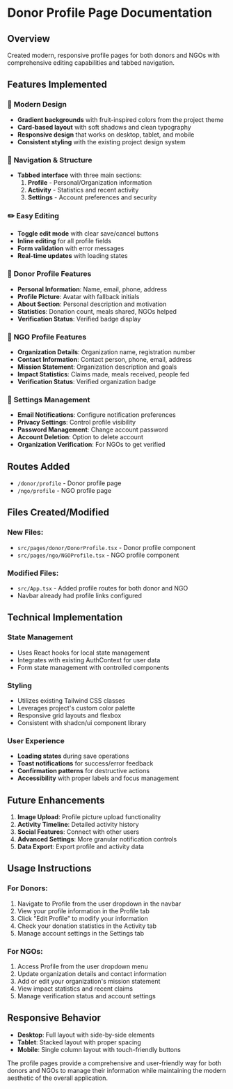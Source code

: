 # Donor Profile Page Documentation

## Overview
Created modern, responsive profile pages for both donors and NGOs with comprehensive editing capabilities and tabbed navigation.

## Features Implemented

### 🎨 **Modern Design**
- **Gradient backgrounds** with fruit-inspired colors from the project theme
- **Card-based layout** with soft shadows and clean typography
- **Responsive design** that works on desktop, tablet, and mobile
- **Consistent styling** with the existing project design system

### 📱 **Navigation & Structure**
- **Tabbed interface** with three main sections:
  1. **Profile** - Personal/Organization information
  2. **Activity** - Statistics and recent activity
  3. **Settings** - Account preferences and security

### ✏️ **Easy Editing**
- **Toggle edit mode** with clear save/cancel buttons
- **Inline editing** for all profile fields
- **Form validation** with error messages
- **Real-time updates** with loading states

### 👤 **Donor Profile Features**
- **Personal Information**: Name, email, phone, address
- **Profile Picture**: Avatar with fallback initials
- **About Section**: Personal description and motivation
- **Statistics**: Donation count, meals shared, NGOs helped
- **Verification Status**: Verified badge display

### 🏢 **NGO Profile Features**
- **Organization Details**: Organization name, registration number
- **Contact Information**: Contact person, phone, email, address
- **Mission Statement**: Organization description and goals
- **Impact Statistics**: Claims made, meals received, people fed
- **Verification Status**: Verified organization badge

### 🔧 **Settings Management**
- **Email Notifications**: Configure notification preferences
- **Privacy Settings**: Control profile visibility
- **Password Management**: Change account password
- **Account Deletion**: Option to delete account
- **Organization Verification**: For NGOs to get verified

## Routes Added
- `/donor/profile` - Donor profile page
- `/ngo/profile` - NGO profile page

## Files Created/Modified

### New Files:
- `src/pages/donor/DonorProfile.tsx` - Donor profile component
- `src/pages/ngo/NGOProfile.tsx` - NGO profile component

### Modified Files:
- `src/App.tsx` - Added profile routes for both donor and NGO
- Navbar already had profile links configured

## Technical Implementation

### State Management
- Uses React hooks for local state management
- Integrates with existing AuthContext for user data
- Form state management with controlled components

### Styling
- Utilizes existing Tailwind CSS classes
- Leverages project's custom color palette
- Responsive grid layouts and flexbox
- Consistent with shadcn/ui component library

### User Experience
- **Loading states** during save operations
- **Toast notifications** for success/error feedback
- **Confirmation patterns** for destructive actions
- **Accessibility** with proper labels and focus management

## Future Enhancements
1. **Image Upload**: Profile picture upload functionality
2. **Activity Timeline**: Detailed activity history
3. **Social Features**: Connect with other users
4. **Advanced Settings**: More granular notification controls
5. **Data Export**: Export profile and activity data

## Usage Instructions

### For Donors:
1. Navigate to Profile from the user dropdown in the navbar
2. View your profile information in the Profile tab
3. Click "Edit Profile" to modify your information
4. Check your donation statistics in the Activity tab
5. Manage account settings in the Settings tab

### For NGOs:
1. Access Profile from the user dropdown menu
2. Update organization details and contact information
3. Add or edit your organization's mission statement
4. View impact statistics and recent claims
5. Manage verification status and account settings

## Responsive Behavior
- **Desktop**: Full layout with side-by-side elements
- **Tablet**: Stacked layout with proper spacing
- **Mobile**: Single column layout with touch-friendly buttons

The profile pages provide a comprehensive and user-friendly way for both donors and NGOs to manage their information while maintaining the modern aesthetic of the overall application.